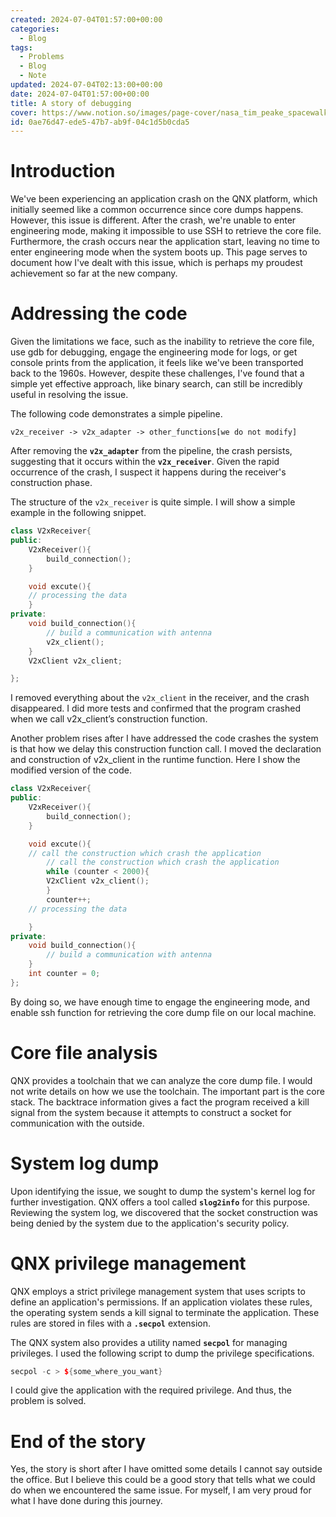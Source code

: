 ```yaml
---
created: 2024-07-04T01:57:00+00:00
categories:
  - Blog
tags:
  - Problems
  - Blog
  - Note
updated: 2024-07-04T02:13:00+00:00
date: 2024-07-04T01:57:00+00:00
title: A story of debugging
cover: https://www.notion.so/images/page-cover/nasa_tim_peake_spacewalk.jpg
id: 0ae76d47-ede5-47b7-ab9f-04c1d5b0cda5
---
```


# Introduction

We've been experiencing an application crash on the QNX platform, which initially seemed like a common occurrence since core dumps happens. However, this issue is different. After the crash, we're unable to enter engineering mode, making it impossible to use SSH to retrieve the core file. Furthermore, the crash occurs near the application start, leaving no time to enter engineering mode when the system boots up. This page serves to document how I've dealt with this issue, which is perhaps my proudest achievement so far at the new company.

# Addressing the code

Given the limitations we face, such as the inability to retrieve the core file, use gdb for debugging, engage the engineering mode for logs, or get console prints from the application, it feels like we've been transported back to the 1960s. However, despite these challenges, I've found that a simple yet effective approach, like binary search, can still be incredibly useful in resolving the issue.

The following code demonstrates a simple pipeline.

```shell
v2x_receiver -> v2x_adapter -> other_functions[we do not modify]
```

After removing the **`v2x_adapter`** from the pipeline, the crash persists, suggesting that it occurs within the **`v2x_receiver`**. Given the rapid occurrence of the crash, I suspect it happens during the receiver's construction phase.

The structure of the `v2x_receiver` is quite simple. I will show a simple example in the following snippet.

```c++
class V2xReceiver{
public:
	V2xReceiver(){
		build_connection();
	}

	void excute(){
	// processing the data
	}
private:
	void build_connection(){
		// build a communication with antenna
		v2x_client();
	}
	V2xClient v2x_client;

};
```

I removed everything about the `v2x_client` in the receiver, and the crash disappeared. I did more tests and confirmed that the program crashed when we call v2x_client’s construction function.

Another problem rises after I have addressed the code crashes the system is that how we delay this construction function call. I moved the declaration and construction of v2x_client in the runtime function. Here I show the modified version of the code.

```c++
class V2xReceiver{
public:
	V2xReceiver(){
		build_connection();
	}

	void excute(){
	// call the construction which crash the application
		// call the construction which crash the application
		while (counter < 2000){
		V2xClient v2x_client();
		}
		counter++;
	// processing the data

	}
private:
	void build_connection(){
		// build a communication with antenna
	}
	int counter = 0;
};
```

By doing so, we have enough time to engage the engineering mode, and enable ssh function for retrieving the core dump file on our local machine.

# Core file analysis

QNX provides a toolchain that we can analyze the core dump file. I would not write details on how we use the toolchain. The important part is the core stack. The backtrace information gives a fact the program received a kill signal from the system because it attempts to construct a socket for communication with the outside.

# System log dump

Upon identifying the issue, we sought to dump the system's kernel log for further investigation. QNX offers a tool called **`slog2info`** for this purpose. Reviewing the system log, we discovered that the socket construction was being denied by the system due to the application's security policy.

# QNX privilege management

QNX employs a strict privilege management system that uses scripts to define an application's permissions. If an application violates these rules, the operating system sends a kill signal to terminate the application. These rules are stored in files with a **`.secpol`** extension.

The QNX system also provides a utility named **`secpol`** for managing privileges. I used the following script to dump the privilege specifications.

```c++
secpol -c > ${some_where_you_want}
```

I could give the application with the required privilege. And thus, the problem is solved.

# End of the story

Yes, the story is short after I have omitted some details I cannot say outside the office. But I believe this could be a good story that tells what we could do when we encountered the same issue. For myself, I am very proud for what I have done during this journey.
